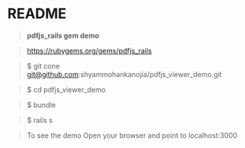 # README

> **pdfjs_rails gem demo**

> https://rubygems.org/gems/pdfjs_rails

> $ git cone git@github.com:shyammohankanojia/pdfjs_viewer_demo.git

> $ cd pdfjs_viewer_demo

> $ bundle

> $ rails s

> To see the demo Open your browser and point to localhost:3000

